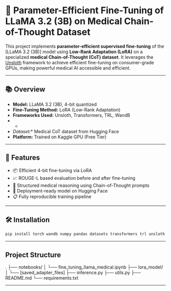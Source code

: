 # 🧠 Parameter-Efficient Fine-Tuning of LLaMA 3.2 (3B) on Medical Chain-of-Thought Dataset

This project implements **parameter-efficient supervised fine-tuning** of the [LLaMA 3.2 (3B)] model using **Low-Rank Adaptation (LoRA)** on a specialized **medical Chain-of-Thought (CoT) dataset**. It leverages the [Unsloth](https://github.com/unslothai/unsloth) framework to achieve efficient fine-tuning on consumer-grade GPUs, making powerful medical AI accessible and efficient.

---

## 📚 Overview

- **Model:** LLaMA 3.2 (3B), 4-bit quantized
- **Fine-Tuning Method:** LoRA (Low-Rank Adaptation)
- **Frameworks Used:** Unsloth, Transformers, TRL, WandB
- *
- *Dataset:** Medical CoT dataset from Hugging Face
- **Platform:** Trained on Kaggle GPU (Free Tier)

---

## 🔧 Features

- 📦 Efficient 4-bit fine-tuning via LoRA
- 📈 ROUGE-L based evaluation before and after fine-tuning
- 🧪 Structured medical reasoning using Chain-of-Thought prompts
- 🔗 Deployment-ready model on Hugging Face
- 📋 Fully reproducible training pipeline

---

## 🛠️ Installation

```bash
pip install torch wandb numpy pandas datasets transformers trl unsloth rouge-score
```

---

## Project Structure
.
├── notebooks/
│   └── fine_tuning_llama_medical.ipynb
├── lora_model/
│   └── [saved_adapter_files]
├── inference.py
├── utils.py
├── README.md
└── requirements.txt

---
